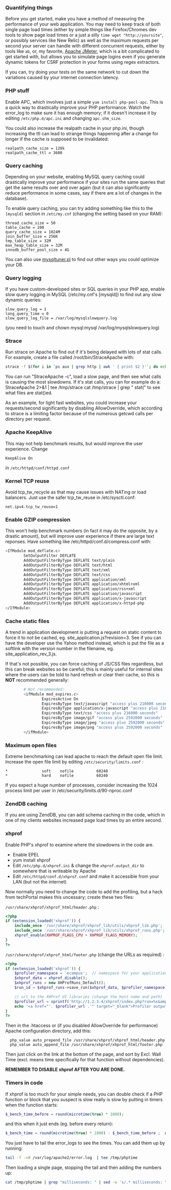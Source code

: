 ### Quantifying things
Before you get started, make you have a method of measuring the performance of your web application. You may need to keep track of both single page load times (either by simple things like Firefox/Chromes dev tools to show page load times or a just a silly `time wget "http://yoursite"`, or possibly services like New Relic) as well as the maximum requests per second your server can handle with different concurrent requests, either by tools like `ab`, or, my favorite, [Apache JMeter](http://jmeter.apache.org), which is a bit complicated to get started with, but allows you to simulate page logins even if you generate dynamic tokens for CSRF protection in your forms using regex extractors. 

If you can, try doing your tests on the same network to cut down the variations caused by your internet connection latency. 


### PHP stuff
Enable APC, which involves just a simple `yum install php-pecl-apc`. This is a quick way to drastically improve your PHP performance. Watch the error_log to make sure it has enough memory; if it doesn't increase it by editing `/etc/php.d/apc.ini` and changing `apc.shm_size`.

You could also increase the realpath cache in your php.ini, though increasing the ttl can lead to strange things happening after a change for longer if the cache is supposed to be invalidated:
```
realpath_cache_size = 128k
realpath_cache_ttl = 3600 
```


### Query caching
Depending on your website, enabling MySQL query caching could drastically improve your performance if your sites run the same queries that get the same results over and over again (but it can also significantly reduce performance in some cases, say if there are a lot of changes in the database). 

To enable query caching, you can try adding something like this to the `[mysqld]` section in `/etc/my.cnf` (changing the setting based on your RAM):
```
thread_cache_size = 50
table_cache = 200
query_cache_size = 1024M
join_buffer_size = 256K
tmp_table_size = 32M
max_heap_table_size = 32M
innodb_buffer_pool_size = 4G
``` 

You can also use [mysqltuner.pl](http://mysqltuner.com/ "http://mysqltuner.com/") to find out other ways you could optimize your DB.

### Query logging
If you have custom-developed sites or SQL queries in your PHP app, enable slow query logging in MySQL (/etc/my.cnf's [mysqld]) to find out any slow dynamic queries:
```
slow_query_log = 1
long_query_time = 0
slow_query_log_file = /var/log/mysqlslowquery.log
```

(you need to touch and chown mysql:mysql /var/log/mysqlslowquery.log)
 
 
### Strace
Run strace on Apache to find out if it's being delayed with lots of stat calls. For example, create a file called /root/bin/StraceApache with:
```bash
strace -f $(for i in `ps aux | grep http | awk ' { print $2 }'`; do echo -n "-p $i "; done) $@
``` 

You can run "StraceApache -c", load a slow page, and then see what calls is causing the most slowdowns. If it's stat calls, you can for example do a:
StraceApache  2>&1 | tee /tmp/strace
cat /tmp/strace | grep " stat("
to see what files are stat()ed.

As an example, for light fast websites, you could increase your requests/second significantly by disabling AllowOverride, which according to strace is a limiting factor because of the numerous getcwd calls per directory per request.
 
 
### Apache KeepAlive
This may not help benchmark results, but would improve the user experience. Change
```
KeepAlive On
```
in `/etc/httpd/conf/httpd.conf`
 

### Kernel TCP reuse
Avoid tcp_tw_recycle as that may cause issues with NATing or load balancers. Just use the safer tcp_tw_reuse in /etc/sysctl.conf:
```
net.ipv4.tcp_tw_reuse=1
```
 
### Enable GZIP compression
This won't help benchmark numbers (in fact it may do the opposite, by a drastic amount), but will improve user experience if there are large text reponses. Have something like /etc/httpd/conf.d/compress.conf with:

```bash
<IfModule mod_deflate.c>
        SetOutputFilter DEFLATE
        AddOutputFilterByType DEFLATE text/plain
        AddOutputFilterByType DEFLATE text/html
        AddOutputFilterByType DEFLATE text/xml
        AddOutputFilterByType DEFLATE text/css
        AddOutputFilterByType DEFLATE application/xml
        AddOutputFilterByType DEFLATE application/xhtml+xml
        AddOutputFilterByType DEFLATE application/rss+xml
        AddOutputFilterByType DEFLATE application/javascript
        AddOutputFilterByType DEFLATE application/x-javascript
        AddOutputFilterByType DEFLATE application/x-httpd-php
</IfModule>
```
 
### Cache static files
A trend in application development is putting a request on static content to force it to not be cached, eg. site_application.js?revision=3. See if you can have the developer use the Yahoo method instead, which is put the file as a softlink with the version number in the filename, eg. site_application_rev_3.js.

If that's not possible, you can force caching of JS/CSS files regardless, but this can break websites so be careful; this is mainly useful for internal sites where the users can be told to hard refresh or clear their cache, so this is **NOT** recommended generally:
```bash
		# Not recommended:
        <ifModule mod_expires.c>
                ExpiresActive On
                ExpiresByType text/javascript "access plus 216000 seconds"
                ExpiresByType application/x-javascript "access plus 216000 seconds"
                ExpiresByType text/css "access plus 216000 seconds"
                ExpiresByType image/gif "access plus 2592000 seconds"
                ExpiresByType image/jpeg "access plus 2592000 seconds"
                ExpiresByType image/png "access plus 2592000 seconds"
        </ifModule>
```
 
 
### Maximum open files
Extreme benchmarking can lead apache to reach the default open file limit. Increase the open file limit by editing `/etc/security/limits.conf` :
```
*               soft    nofile          60240
*               hard    nofile          60240
```

If you expect a huge number of processes, consider increasing the 1024 process limit per user in /etc/security/limits.d/90-nproc.conf
 

### ZendDB caching
If you are using ZendDB, you can add schema caching in the code, which in one of my clients websites increased page load times by an entire second.
 
### xhprof
Enable PHP's xhprof to examine where the slowdowns in the code are.
 
* Enable EPEL
* yum install xhprof
* Edit `/etc/php.d/xhprof.ini` & change the `xhprof.output_dir` to somewhere that is writeable by Apache
* Edit `/etc/httpd/conf.d/xhprof.conf` and make it accessible from your LAN (but not the internet)
 
Now normally you need to change the code to add the profiling, but a hack from techPortal makes this uncessary; create these two files:
 
`/usr/share/xhprof/xhprof_html/header.php` :
```php
<?php
if (extension_loaded('xhprof')) {
    include_once '/usr/share/xhprof/xhprof_lib/utils/xhprof_lib.php';
    include_once '/usr/share/xhprof/xhprof_lib/utils/xhprof_runs.php';
    xhprof_enable(XHPROF_FLAGS_CPU + XHPROF_FLAGS_MEMORY);
}
?>
```

`/usr/share/xhprof/xhprof_html/footer.php` (change the URLs as required) :
```php
<?php
if (extension_loaded('xhprof')) {
    $profiler_namespace = 'ecampus';  // namespace for your application
    $xhprof_data = xhprof_disable();
    $xhprof_runs = new XHProfRuns_Default();
    $run_id = $xhprof_runs->save_run($xhprof_data, $profiler_namespace);

    // url to the XHProf UI libraries (change the host name and path)
    $profiler_url = sprintf('http://1.2.3.4/xhprof/index.php?run=%s&amp;source=%s', $run_id, $profiler_namespace);
    echo '<a href="'. $profiler_url .'" target="_blank">Profiler output</a>';
}
?>
```
 
Then in the .htaccess or (if you disabled AllowOverride for performance) Apache configuration directory, add this:
```
  php_value auto_prepend_file /usr/share/xhprof/xhprof_html/header.php
  php_value auto_append_file /usr/share/xhprof/xhprof_html/footer.php
```

Then just click on the link at the bottom of the page, and sort by Excl. Wall Time (excl. means time specifically for that function without dependencies).
 
**REMEMBER TO DISABLE xhprof AFTER YOU ARE DONE.**
 
 
### Timers in code
If xhprof is too much for your simple needs, you can double check if a PHP function or block that you suspect is slow really is slow by putting in timers when the function starts:
 
```php
$_bench_time_before = round(microtime(true) * 1000);
```

and this when it just ends (eg. before every return):
 
```php
$_bench_time = round(microtime(true) * 1000) - $_bench_time_before ;  error_log("In " . __FILE__ . ":" . __FUNCTION__ . ", milliseconds: $_bench_time");
```

You just have to tail the error_logs to see the times. You can add them up by running:
```bash
tail -f -n0 /var/log/apache2/error.log  | tee /tmp/phptime
```
Then loading a single page, stopping the tail and then adding the numbers up:
```bash
cat /tmp/phptime | grep "milliseconds: " | sed -e 's/.* milliseconds: \([0-9.]\+\).*/\1/g' | tr '\n' '+' | head -c -1 | awk ' { print $0 '\n' } ' | bc
```

